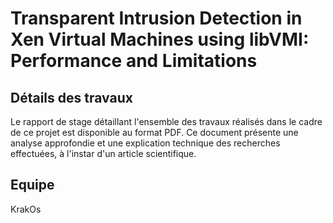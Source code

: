 # Transparent Intrusion Detection in Xen Virtual Machines using libVMI: Performance and Limitations

## Détails des travaux
Le rapport de stage détaillant l'ensemble des travaux réalisés dans le cadre de ce projet est disponible au format PDF. Ce document présente une analyse approfondie et une explication technique des recherches effectuées, à l'instar d'un article scientifique.

## Equipe
KrakOs
